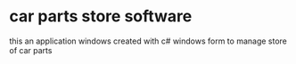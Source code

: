 # car parts store software

this an application windows  created with c# windows form to manage store of car parts

